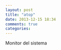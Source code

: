 ```yaml
---
layout: post
title: "atop"
date: 2013-12-15 18:34
comments: true
categories: 
---
```

Monitor del sistema

